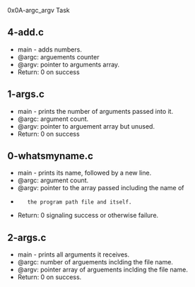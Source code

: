 0x0A-argc_argv Task
## 4-add.c
* main - adds numbers.
* @argc: arguements counter
* @argv: pointer to arguments array.
* Return: 0 on success
## 1-args.c
* main - prints the number of arguments passed into it.
* @argc: argument count.
* @argv: pointer to arguement array but unused.
* Return: 0 on success
## 0-whatsmyname.c
* main -  prints its name, followed by a new line.
* @argc: argument count.
* @argv: pointer to the array passed including the name of
*        the program path file and itself.
* Return: 0 signaling success or otherwise failure.
## 2-args.c
* main - prints all arguments it receives.
* @argc: number of arguements inclding the file name.
* @argv: pointer array of arguements inclding the file name.
* Return: 0 on success.
